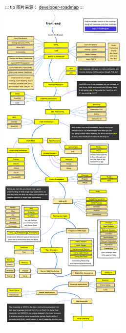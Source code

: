 ::: tip 图片来源：
[developer-roadmap](https://github.com/kamranahmedse/developer-roadmap)
:::

![前端](./front-end.png)
